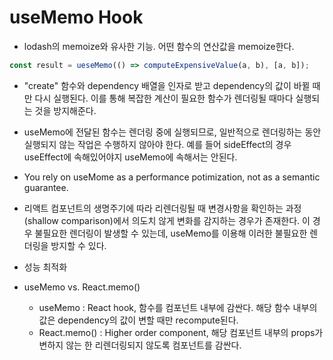 # useMemo Hook

- lodash의 memoize와 유사한 기능. 어떤 함수의 연산값을 memoize한다.

```jsx
const result = ueseMemo(() => computeExpensiveValue(a, b), [a, b]);

```
- "create" 함수와 dependency 배열을 인자로 받고 dependency의 값이 바뀔 때만 다시 실행된다. 이를 통해 복잡한 계산이 필요한 함수가 렌더링될 때마다 실행되는 것을 방지해준다.

- useMemo에 전달된 함수는 렌더링 중에 실행되므로, 일반적으로 렌더링하는 동안 실행되지 않는 작업은 수행하지 않아야 한다. 예를 들어 sideEffect의 경우 useEffect에 속해있어야지 useMemo에 속해서는 안된다.

- You rely on useMome as a performance potimization, not as a semantic guarantee.

- 리액트 컴포넌트의 생명주기에 따라 리렌더링될 때 변경사항을 확인하는 과정(shallow comparison)에서 의도치 않게 변화를 감지하는 경우가 존재한다. 이 경우 불필요한 렌더링이 발생할 수 있는데, useMemo를 이용해 이러한 불필요한 렌더링을 방지할 수 있다.

- 성능 최적화

- useMemo vs. React.memo()
  - useMemo : React hook, 함수를 컴포넌트 내부에 감싼다. 해당 함수 내부의 값은 dependency의 값이 변할 때만 recompute된다. 
  - React.memo() : Higher order component, 해당 컴포넌트 내부의 props가 변하지 않는 한 리렌더링되지 않도록 컴포넌트를 감싼다.
